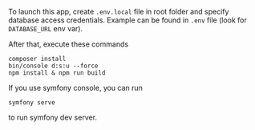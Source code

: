 To launch this app, create `.env.local` file in root folder and specify database access credentials.
Example can be found in `.env` file (look for `DATABASE_URL` env var).

After that, execute these commands
    
    composer install
    bin/console d:s:u --force
    npm install & npm run build
    
If you use symfony console, you can run
    
    symfony serve
    
to run symfony dev server.
